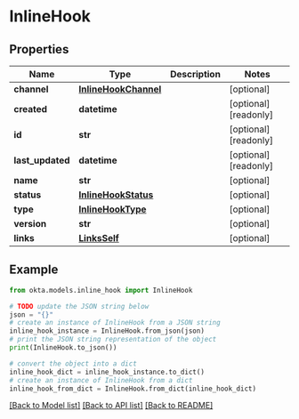 # InlineHook


## Properties

Name | Type | Description | Notes
------------ | ------------- | ------------- | -------------
**channel** | [**InlineHookChannel**](InlineHookChannel.md) |  | [optional] 
**created** | **datetime** |  | [optional] [readonly] 
**id** | **str** |  | [optional] [readonly] 
**last_updated** | **datetime** |  | [optional] [readonly] 
**name** | **str** |  | [optional] 
**status** | [**InlineHookStatus**](InlineHookStatus.md) |  | [optional] 
**type** | [**InlineHookType**](InlineHookType.md) |  | [optional] 
**version** | **str** |  | [optional] 
**links** | [**LinksSelf**](LinksSelf.md) |  | [optional] 

## Example

```python
from okta.models.inline_hook import InlineHook

# TODO update the JSON string below
json = "{}"
# create an instance of InlineHook from a JSON string
inline_hook_instance = InlineHook.from_json(json)
# print the JSON string representation of the object
print(InlineHook.to_json())

# convert the object into a dict
inline_hook_dict = inline_hook_instance.to_dict()
# create an instance of InlineHook from a dict
inline_hook_from_dict = InlineHook.from_dict(inline_hook_dict)
```
[[Back to Model list]](../README.md#documentation-for-models) [[Back to API list]](../README.md#documentation-for-api-endpoints) [[Back to README]](../README.md)


